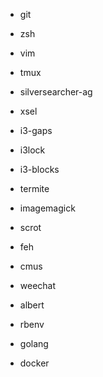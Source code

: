 - git
- zsh
- vim
- tmux
- silversearcher-ag
- xsel

- i3-gaps
- i3lock
- i3-blocks
- termite
- imagemagick
- scrot
- feh

- cmus
- weechat
- albert

- rbenv
- golang
- docker
